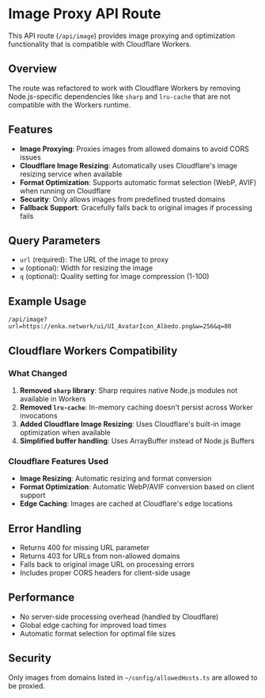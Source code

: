 # Image Proxy API Route

This API route (`/api/image`) provides image proxying and optimization functionality that is compatible with Cloudflare Workers.

## Overview

The route was refactored to work with Cloudflare Workers by removing Node.js-specific dependencies like `sharp` and `lru-cache` that are not compatible with the Workers runtime.

## Features

- **Image Proxying**: Proxies images from allowed domains to avoid CORS issues
- **Cloudflare Image Resizing**: Automatically uses Cloudflare's image resizing service when available
- **Format Optimization**: Supports automatic format selection (WebP, AVIF) when running on Cloudflare
- **Security**: Only allows images from predefined trusted domains
- **Fallback Support**: Gracefully falls back to original images if processing fails

## Query Parameters

- `url` (required): The URL of the image to proxy
- `w` (optional): Width for resizing the image
- `q` (optional): Quality setting for image compression (1-100)

## Example Usage

```
/api/image?url=https://enka.network/ui/UI_AvatarIcon_Albedo.png&w=256&q=80
```

## Cloudflare Workers Compatibility

### What Changed

1. **Removed `sharp` library**: Sharp requires native Node.js modules not available in Workers
2. **Removed `lru-cache`**: In-memory caching doesn't persist across Worker invocations
3. **Added Cloudflare Image Resizing**: Uses Cloudflare's built-in image optimization when available
4. **Simplified buffer handling**: Uses ArrayBuffer instead of Node.js Buffers

### Cloudflare Features Used

- **Image Resizing**: Automatic resizing and format conversion
- **Format Optimization**: Automatic WebP/AVIF conversion based on client support
- **Edge Caching**: Images are cached at Cloudflare's edge locations

## Error Handling

- Returns 400 for missing URL parameter
- Returns 403 for URLs from non-allowed domains
- Falls back to original image URL on processing errors
- Includes proper CORS headers for client-side usage

## Performance

- No server-side processing overhead (handled by Cloudflare)
- Global edge caching for improved load times
- Automatic format selection for optimal file sizes

## Security

Only images from domains listed in `~/config/allowedHosts.ts` are allowed to be proxied.
